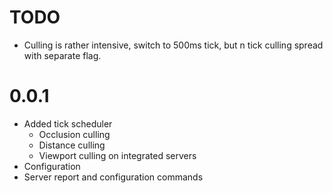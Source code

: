 # TODO

* Culling is rather intensive, switch to 500ms tick, but n tick culling spread with separate flag.

# 0.0.1

* Added tick scheduler
    * Occlusion culling
    * Distance culling
    * Viewport culling on integrated servers
* Configuration
* Server report and configuration commands